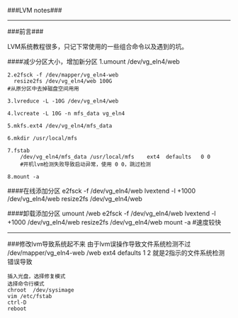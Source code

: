 ###LVM notes###

***
###前言###

LVM系统教程很多，只记下常使用的一些组合命令以及遇到的坑。


####减少分区大小，增加新分区
	1.umount /dev/vg_eln4/web
	  
	2.e2fsck -f /dev/mapper/vg_eln4-web
	  resize2fs /dev/vg_eln4/web 100G
	#从原分区中去掉磁盘空间用用
	
	3.lvreduce -L -10G /dev/vg_eln4/web
	
	4.lvcreate -L 10G -n mfs_data vg_eln4
	
	5.mkfs.ext4 /dev/vg_eln4/mfs_data
	
	6.mkdir /usr/local/mfs
	
	7.fstab
		/dev/vg_eln4/mfs_data /usr/local/mfs    ext4  defaults   0 0
		#开机lvm检测失败导致启动异常，使用 0 0，跳过检测
	
	8.mount -a

####在线添加分区
	e2fsck -f /dev/vg_eln4/web
	lvextend -l +1000 /dev/vg_eln4/web
	resize2fs /dev/vg_eln4/web

####卸载添加分区
	umount /web
	e2fsck -f /dev/vg_eln4/web
	lvextend -l +1000 /dev/vg_eln4/web
	resize2fs /dev/vg_eln4/web
	mount -a
	#速度较快

***
###修改lvm导致系统起不来
	由于lvm误操作导致文件系统检测不过
	/dev/mapper/vg_eln4-web /web   ext4    defaults        1 2
	就是2指示的文件系统检测错误导致

	插入光盘，选择修复模式
	选择命令行模式
	chroot  /dev/sysimage
	vim /etc/fstab
	ctrl-D
	reboot




